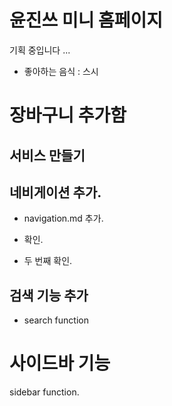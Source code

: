 # 윤진쓰 미니 홈페이지

기획 중입니다 ...

- 좋아하는 음식 : 스시

# 장바구니 추가함
## 서비스 만들기
## 네비게이션 추가.
- navigation.md 추가.

- 확인.

- 두 번째 확인.

## 검색 기능 추가
- search function

# 사이드바 기능
sidebar function.

